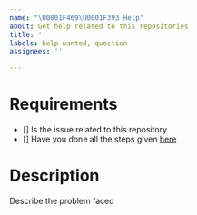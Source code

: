 ```yaml
---
name: "\U0001F469‍\U0001F393 Help"
about: Get help related to this repositories
title: ''
labels: help wanted, question
assignees: ''

---
```


# Requirements
- [] Is the issue related to this repository
- [] Have you done all the steps given [here](https://github.com/Nuggies-bot/Nuggies#readme)
# Description
Describe the problem faced
